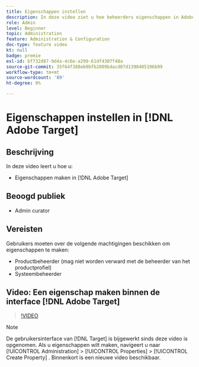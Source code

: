 ```yaml
---
title: Eigenschappen instellen
description: In deze video ziet u hoe beheerders eigenschappen in Adobe Target kunnen maken.
role: Admin
level: Beginner
topic: Administration
feature: Administration & Configuration
doc-type: feature video
kt: null
badge: premie
exl-id: bf732d87-9d4a-4c6e-a299-61df4307f48a
source-git-commit: 35f64f388eb0bfb2809bdacd07d1398405196b99
workflow-type: tm+mt
source-wordcount: '89'
ht-degree: 0%

---
```


# Eigenschappen instellen in [!DNL Adobe Target]

## Beschrijving

In deze video leert u hoe u:

* Eigenschappen maken in [!DNL Adobe Target]

## Beoogd publiek

* Admin  curator

## Vereisten

Gebruikers moeten over de volgende machtigingen beschikken om eigenschappen te maken:

* Productbeheerder (mag niet worden verward met de beheerder van het productprofiel)
* Systeembeheerder

## Video: Een eigenschap maken binnen de interface [!DNL Adobe Target]

>[!VIDEO](https://video.tv.adobe.com/v/18990/?quality=12)

>[!NOTE]
>
>De gebruikersinterface van [!DNL Target] is bijgewerkt sinds deze video is opgenomen. Als u eigenschappen wilt maken, navigeert u naar [!UICONTROL Administration] > [!UICONTROL Properties] > [!UICONTROL Create Property] . Binnenkort is een nieuwe video beschikbaar.